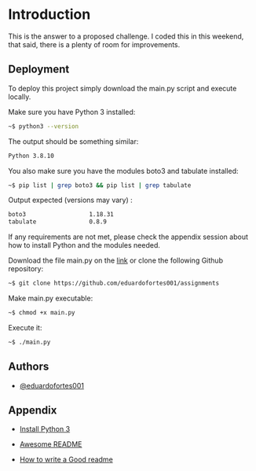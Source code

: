 
# Introduction

This is the answer to a proposed challenge. I coded this in this weekend, that said, there is a plenty of room for improvements.


## Deployment

To deploy this project simply download the main.py script and execute locally.

Make sure you have Python 3 installed:
```bash
~$ python3 --version
```
The output should be something similar:
  ```bash
Python 3.8.10
```
You also make sure you have the  modules boto3 and tabulate installed: 
  ```bash
~$ pip list | grep boto3 && pip list | grep tabulate
```
Output expected (versions may vary) :
```bash
boto3                  1.18.31             
tabulate               0.8.9
```
If any requirements are not met, please check the appendix session
about how to install Python and the modules needed.

Download the file main.py on the [link](https://github.com/eduardofortes001/assignments) or clone the following Github repository:
```bash
~$ git clone https://github.com/eduardofortes001/assignments
```
Make main.py executable:
```bash
~$ chmod +x main.py
```
Execute it:
```bash
~$ ./main.py
```
## Authors

- [@eduardofortes001](https://github.com/eduardofortes001)

  
## Appendix

 - [Install Python 3](https://python.org.br/instalacao-mac/)

 - [Awesome README](https://github.com/matiassingers/awesome-readme)
 - [How to write a Good readme](https://bulldogjob.com/news/449-how-to-write-a-good-readme-for-your-github-project)

  
